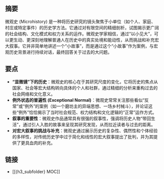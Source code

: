 ## 摘要

微观史 (Microhistory) 是一种将历史研究的镜头聚焦于小单位（如个人、家庭、村庄或特定事件）的历史学方法。它通过对有限空间的精细剖析，试图揭示更广阔的社会结构、文化模式和权力关系的运作。微观史学家相信，通过“以小见大”，可以更生动、更深刻地理解普通人在历史中的真实处境和能动性，从而挑战和补充宏大叙事。它并非简单地讲述一个“小故事”，而是通过这个“小故事”作为案例，与宏观历史背景进行持续对话，最终回答关于过去的大问题。

## 要点

- **“显微镜”下的历史**：微观史的核心在于其研究尺度的变化，它将历史的焦点从国家、社会等宏大结构转向具体的个人和社群，通过精细的分析来重构过去的社会网络和文化意义。
- **例外状态的普遍性 (Exceptional Normal)**：微观史常常关注那些看似“反常”或“例外”的案例（如一个磨坊主的异端思想、一场乡村械斗），并论证这些“例外”恰恰揭示了当时社会规范、权力结构和文化逻辑的“正常”运作方式。
- **叙事的重要性**：微观史作品通常具有很强的叙事性，强调将历史人物“带回生活”，通过引人入胜的故事来呈现其研究发现，从而拉近读者与过去的距离。
- **对宏大叙事的挑战与补充**：微观史通过展示历史的复杂性、偶然性和个体经验的多样性，对传统历史学中过于简化和线性的宏大叙事提出了批判，并为其提供了更具血肉的补充。

## 链接

- [[{h3_subfolder} MOC]]
